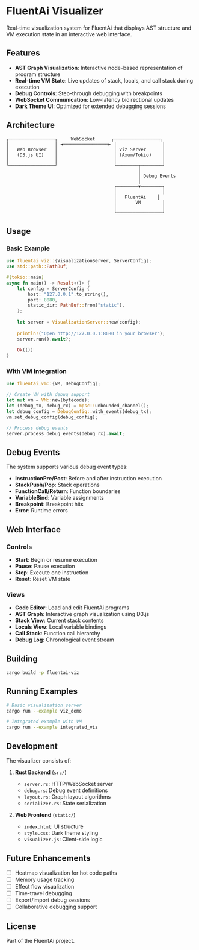 # FluentAi Visualizer

Real-time visualization system for FluentAi that displays AST structure and VM execution state in an interactive web interface.

## Features

- **AST Graph Visualization**: Interactive node-based representation of program structure
- **Real-time VM State**: Live updates of stack, locals, and call stack during execution
- **Debug Controls**: Step-through debugging with breakpoints
- **WebSocket Communication**: Low-latency bidirectional updates
- **Dark Theme UI**: Optimized for extended debugging sessions

## Architecture

```
┌─────────────────┐     WebSocket      ┌─────────────────┐
│                 │ ◄─────────────────► │                 │
│   Web Browser   │                     │ Viz Server      │
│   (D3.js UI)    │                     │ (Axum/Tokio)    │
│                 │                     │                 │
└─────────────────┘                     └────────┬────────┘
                                                 │
                                                 │ Debug Events
                                                 │
                                        ┌────────▼────────┐
                                        │                 │
                                        │   FluentAi    │
                                        │       VM        │
                                        │                 │
                                        └─────────────────┘
```

## Usage

### Basic Example

```rust
use fluentai_viz::{VisualizationServer, ServerConfig};
use std::path::PathBuf;

#[tokio::main]
async fn main() -> Result<()> {
    let config = ServerConfig {
        host: "127.0.0.1".to_string(),
        port: 8080,
        static_dir: PathBuf::from("static"),
    };
    
    let server = VisualizationServer::new(config);
    
    println!("Open http://127.0.0.1:8080 in your browser");
    server.run().await?;
    
    Ok(())
}
```

### With VM Integration

```rust
use fluentai_vm::{VM, DebugConfig};

// Create VM with debug support
let mut vm = VM::new(bytecode);
let (debug_tx, debug_rx) = mpsc::unbounded_channel();
let debug_config = DebugConfig::with_events(debug_tx);
vm.set_debug_config(debug_config);

// Process debug events
server.process_debug_events(debug_rx).await;
```

## Debug Events

The system supports various debug event types:

- **InstructionPre/Post**: Before and after instruction execution
- **StackPush/Pop**: Stack operations
- **FunctionCall/Return**: Function boundaries
- **VariableBind**: Variable assignments
- **Breakpoint**: Breakpoint hits
- **Error**: Runtime errors

## Web Interface

### Controls
- **Start**: Begin or resume execution
- **Pause**: Pause execution
- **Step**: Execute one instruction
- **Reset**: Reset VM state

### Views
- **Code Editor**: Load and edit FluentAi programs
- **AST Graph**: Interactive graph visualization using D3.js
- **Stack View**: Current stack contents
- **Locals View**: Local variable bindings
- **Call Stack**: Function call hierarchy
- **Debug Log**: Chronological event stream

## Building

```bash
cargo build -p fluentai-viz
```

## Running Examples

```bash
# Basic visualization server
cargo run --example viz_demo

# Integrated example with VM
cargo run --example integrated_viz
```

## Development

The visualizer consists of:

1. **Rust Backend** (`src/`)
   - `server.rs`: HTTP/WebSocket server
   - `debug.rs`: Debug event definitions
   - `layout.rs`: Graph layout algorithms
   - `serializer.rs`: State serialization

2. **Web Frontend** (`static/`)
   - `index.html`: UI structure
   - `style.css`: Dark theme styling
   - `visualizer.js`: Client-side logic

## Future Enhancements

- [ ] Heatmap visualization for hot code paths
- [ ] Memory usage tracking
- [ ] Effect flow visualization
- [ ] Time-travel debugging
- [ ] Export/import debug sessions
- [ ] Collaborative debugging support

## License

Part of the FluentAi project.